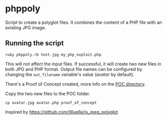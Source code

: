 # phppoly

Script to create a polyglot files. It combines the content of a PHP file with an existing JPG image.

## Running the script

```
ruby phppoly.rb test.jpg my_php_exploit.php
```

This will not affect the input files. If successful, it will create two new files in both JPG and PHP format. Output file names can be configured by changing the `out_filename` variable's value (*avatar* by default).

There's a Proof of Concept created, more info on the [POC directory](https://github.com/DariusPirvulescu/phppoly/tree/main/proof_of_concept).

Copy the two new files to the POC folder.
```
cp avatar.jpg avatar.php proof_of_concept
```



Inspired by https://github.com/Wuelle/js_jpeg_polyglot

